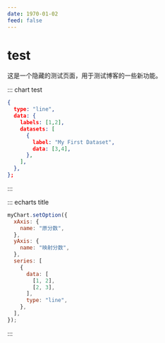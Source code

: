 ```yaml
---
date: 1970-01-02
feed: false
---
```


# test

这是一个隐藏的测试页面，用于测试博客的一些新功能。

::: chart test

```json
{
  type: "line",
  data: {
    labels: [1,2],
    datasets: [
      {
        label: "My First Dataset",
        data: [3,4],
      },
    ],
  },
};
```

:::

::: echarts title

```js
myChart.setOption({
  xAxis: {
    name: "原分数",
  },
  yAxis: {
    name: "映射分数",
  },
  series: [
    {
      data: [
        [1, 2],
        [2, 3],
      ],
      type: "line",
    },
  ],
});
```

:::
